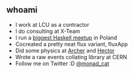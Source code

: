 ##  whoami

- I work at LCU as a contractor
- I do consulting at X-Team
- I run a [biggest Haskell
    meetup](http://www.meetup.com/Monadic-Warsaw/) in Poland
- Cocreated a pretty neat flux variant, fluxApp
- Did some physics at [Archer](http://www.archer.ac.uk/) and
    [Hector](http://www.hector.ac.uk/)
- Wrote a raw events collating library at CERN
- Follow me on Twitter :D [@monad_cat](https://twitter.com/monad_cat)
